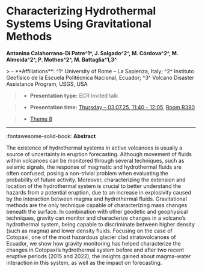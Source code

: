 # Characterizing Hydrothermal Systems Using Gravitational Methods

**Antonina Calahorrano-Di Patre^1^, J. Salgado^2^, M. Córdova^2^, M. Almeida^2^, P. Mothes^2^, M. Battaglia^1,3^**

<!-- more -->> - **Affiliations**: ^1^ University of Rome – La Sapienza, Italy; ^2^ Instituto Geofísico de la Escuela Politécnica Nacional, Ecuador; ^3^ Volcano Disaster Assistance Program, USGS, USA

> - **Presentation type:** ECR Invited talk

> - **Presentation time:** [Thursday – 03.07.25, 11:40 - 12:05](../keynotes.md#thursday-3rd-of-july), [Room R380](../maps_venue.md#__tabbed_1_1)

> - [Theme 8](../theme8.md)

--- 

:fontawesome-solid-book: **Abstract**

The existence of hydrothermal systems in active volcanoes is usually a source of uncertainty in eruption forecasting. Although movement of fluids within volcanoes can be monitored through several techniques, such as seismic signals, the response of magmatic and hydrothermal fluids are often confused, posing a non-trivial problem when evaluating the probability of future activity. Moreover, characterizing the extension and location of the hydrothermal system is crucial to better understand the hazards from a potential eruption, due to an increase in explosivity caused by the interaction between magma and hydrothermal fluids. 
Gravitational methods are the only technique capable of characterizing mass changes beneath the surface. In combination with other geodetic and geophysical techniques, gravity can monitor and characterize changes in a volcano’s hydrothermal system, being capable to discriminate between higher density (such as magma) and lower density fluids. Focusing on the case of Cotopaxi, one of the most hazardous glacier clad stratovolcanoes of Ecuador, we show how gravity monitoring has helped characterize the changes in Cotopaxi’s hydrothermal system before and after two recent eruptive periods (2015 and 2022), the insights gained about magma-water interaction in this system, as well as the impact on forecasting.


 
